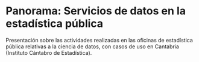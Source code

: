 # Panorama: Servicios de datos en la estadística pública

Presentación sobre las actividades realizadas en las oficinas de estadística pública relativas a la ciencia de datos, con casos de uso en Cantabria (Instituto Cántabro de Estadística).
